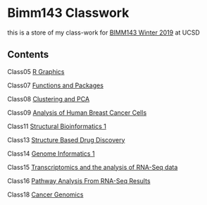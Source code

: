 # Bimm143 Classwork

this is a store of my class-work for [BIMM143 Winter 2019](https://bioboot.github.io/bimm143_W19/) at UCSD

## Contents

Class05 [R Graphics](https://github.com/yyt002/bimm143/blob/master/class05/class05.md)

Class07 [Functions and Packages](https://github.com/yyt002/bimm143/blob/master/Class07/Class07.md)

Class08 [Clustering and PCA](https://github.com/yyt002/bimm143/blob/master/class08/Class_8-_Clustering_and_PCA.md)

Class09 [Analysis of Human Breast Cancer Cells](https://github.com/yyt002/bimm143/blob/master/class09/Class_09.md)

Class11 [Structural Bioinformatics 1](https://github.com/yyt002/bimm143/blob/master/class11/class11.md)

Class13 [Structure Based Drug Discovery](https://github.com/yyt002/bimm143/blob/master/class13/class13.md)

Class14 [Genome Informatics 1](https://github.com/yyt002/bimm143/blob/master/class14/class14.md)

Class15 [Transcriptomics and the analysis of RNA-Seq data](https://github.com/yyt002/bimm143/blob/master/class15/class15.md)

Class16 [Pathway Analysis From RNA-Seq Results](https://github.com/yyt002/bimm143/blob/master/class16/Class16.md)

Class18 [Cancer Genomics](https://github.com/yyt002/bimm143/blob/master/class18/class18.md)        
   

